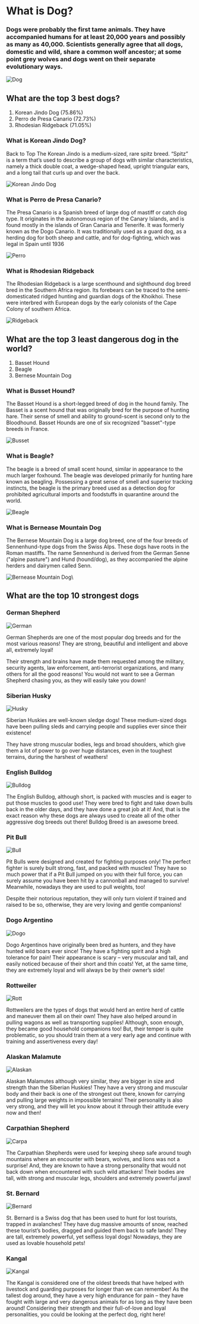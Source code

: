 # What is Dog?
### Dogs were probably the first tame animals. They have accompanied humans for at least 20,000 years and possibly as many as 40,000. Scientists generally agree that all dogs, domestic and wild, share a common wolf ancestor; at some point grey wolves and dogs went on their separate evolutionary ways.
![Dog](https://tse1.mm.bing.net/th?id=OIP.tDmt1DkHIDXbvIuNWJgg0QHaE8&pid=Api&P=0&w=300&h=300)
## What are the top 3 best dogs?
1. Korean Jindo Dog (75.86%)
2. Perro de Presa Canario (72.73%)
3. Rhodesian Ridgeback (71.05%)

### What is Korean Jindo Dog?
Back to Top The Korean Jindo is a medium-sized, rare spitz breed. “Spitz” is a term that’s used to describe a group of dogs with similar characteristics, namely a thick double coat, a wedge-shaped head, upright triangular ears, and a long tail that curls up and over the back.

![Korean Jindo Dog](https://tse1.mm.bing.net/th?id=OIP.I2D5tQDRk8rGHjW9ohTGPQHaE8&pid=Api&P=0)

### What is Perro de Presa Canario?
The Presa Canario is a Spanish breed of large dog of mastiff or catch dog type. It originates in the autonomous region of the Canary Islands, and is found mostly in the islands of Gran Canaria and Tenerife. It was formerly known as the Dogo Canario. It was traditionally used as a guard dog, as a herding dog for both sheep and cattle, and for dog-fighting, which was legal in Spain until 1936

![Perro](https://tse1.mm.bing.net/th?id=OIP.fbPZJGQJygkpQQdWNb7T6gHaE8&pid=Api&P=0)
### What is Rhodesian Ridgeback
The Rhodesian Ridgeback is a large scenthound and sighthound dog breed bred in the Southern Africa region. Its forebears can be traced to the semi-domesticated ridged hunting and guardian dogs of the Khoikhoi. These were interbred with European dogs by the early colonists of the Cape Colony of southern Africa.

![Ridgeback](https://tse4.mm.bing.net/th?id=OIP.53IXK3sSRC-ONugj4mlzLQHaFn&pid=Api&P=0)

## What are the top 3 least dangerous dog in the world?
1. Basset Hound
2. Beagle
3. Bernese Mountain Dog

### What is Busset Hound?
The Basset Hound is a short-legged breed of dog in the hound family. The Basset is a scent hound that was originally bred for the purpose of hunting hare. Their sense of smell and ability to ground-scent is second only to the Bloodhound. Basset Hounds are one of six recognized "basset"-type breeds in France.

![Busset](https://spot-and-tango.s3.amazonaws.com/production/media/Basset_Hound_2019-08-29T203015.jpg)

### What is Beagle?

The beagle is a breed of small scent hound, similar in appearance to the much larger foxhound. The beagle was developed primarily for hunting hare known as beagling. Possessing a great sense of smell and superior tracking instincts, the beagle is the primary breed used as a detection dog for prohibited agricultural imports and foodstuffs in quarantine around the world.

![Beagle](https://tse4.mm.bing.net/th?id=OIP.l4z5FSP_MY5VUKZDiwxnpQHaFS&pid=Api&P=0)

### What is Bernease Mountain Dog

The Bernese Mountain Dog is a large dog breed, one of the four breeds of Sennenhund-type dogs from the Swiss Alps. These dogs have roots in the Roman mastiffs. The name Sennenhund is derived from the German Senne ("alpine pasture") and Hund (hound/dog), as they accompanied the alpine herders and dairymen called Senn.

![Bernease Mountain Dog](https://tse4.mm.bing.net/th?id=OIP.bXCfZD_u2xGa5P0_ihQC2QHaE8&pid=Api&P=0)\

## What are the top 10 strongest dogs

### German Shepherd

![German](https://www.insidedogsworld.com/wp-content/uploads/2016/05/German-Shepherd.jpg)

German Shepherds are one of the most popular dog breeds and for the most various reasons! They are strong, beautiful and intelligent and above all, extremely loyal!

Their strength and brains have made them requested among the military, security agents, law enforcement, anti-terrorist organizations, and many others for all the good reasons! You would not want to see a German Shepherd chasing you, as they will easily take you down!

### Siberian Husky

![Husky]( https://www.insidedogsworld.com/wp-content/uploads/2016/05/Siberian-Husky.jpg)

Siberian Huskies are well-known sledge dogs! These medium-sized dogs have been pulling sleds and carrying people and supplies ever since their existence!

They have strong muscular bodies, legs and broad shoulders, which give them a lot of power to go over huge distances, even in the toughest terrains, during the harshest of weathers!

### English Bulldog

![Bulldog](https://www.insidedogsworld.com/wp-content/uploads/2016/05/English-Bulldog.jpg)

The English Bulldog, although short, is packed with muscles and is eager to put those muscles to good use! They were bred to fight and take down bulls back in the older days, and they have done a great job at it! And, that is the exact reason why these dogs are always used to create all of the other aggressive dog breeds out there! Bulldog Breed is an awesome breed.

### Pit Bull

![Bull](https://www.insidedogsworld.com/wp-content/uploads/2016/05/Pit-Bull.jpg)

Pit Bulls were designed and created for fighting purposes only! The perfect fighter is surely built strong, fast, and packed with muscles! They have so much power that if a Pit Bull jumped on you with their full force, you can surely assume you have been hit by a cannonball and managed to survive! Meanwhile, nowadays they are used to pull weights, too!

Despite their notorious reputation, they will only turn violent if trained and raised to be so, otherwise, they are very loving and gentle companions!

### Dogo Argentino

![Dogo](https://www.insidedogsworld.com/wp-content/uploads/2016/05/Dogo-Argentino.jpg)

Dogo Argentinos have originally been bred as hunters, and they have hunted wild boars ever since! They have a fighting spirit and a high tolerance for pain! Their appearance is scary – very muscular and tall, and easily noticed because of their short and thin coats! Yet, at the same time, they are extremely loyal and will always be by their owner’s side!

### Rottweiler

![Rott](https://www.insidedogsworld.com/wp-content/uploads/2016/05/Rottweiler.jpg)

Rottweilers are the types of dogs that would herd an entire herd of cattle and maneuver them all on their own! They have also helped around in pulling wagons as well as transporting supplies! Although, soon enough, they became good household companions too! But, their temper is quite problematic, so you should train them at a very early age and continue with training and assertiveness every day!

### Alaskan Malamute

![Alaskan](https://www.insidedogsworld.com/wp-content/uploads/2016/05/Alaskan-Malamute.jpg)

Alaskan Malamutes although very similar, they are bigger in size and strength than the Siberian Huskies! They have a very strong and muscular body and their back is one of the strongest out there, known for carrying and pulling large weights in impossible terrains! Their personality is also very strong, and they will let you know about it through their attitude every now and then!

### Carpathian Shepherd

![Carpa](https://www.insidedogsworld.com/wp-content/uploads/2016/05/Carpathian-Shepherd.jpg)

The Carpathian Shepherds were used for keeping sheep safe around tough mountains where an encounter with bears, wolves, and lions was not a surprise! And, they are known to have a strong personality that would not back down when encountered with such wild attackers! Their bodies are tall, with strong and muscular legs, shoulders and extremely powerful jaws!

### St. Bernard

![Bernard](https://www.insidedogsworld.com/wp-content/uploads/2016/05/St.-Bernard.jpg)

St. Bernard is a Swiss dog that has been used to hunt for lost tourists, trapped in avalanches! They have dug massive amounts of snow, reached these tourist’s bodies, dragged and guided them back to safe lands! They are tall, extremely powerful, yet selfless loyal dogs! Nowadays, they are used as lovable household pets!

### Kangal

![Kangal](https://www.insidedogsworld.com/wp-content/uploads/2016/05/Kangal.jpg)

The Kangal is considered one of the oldest breeds that have helped with livestock and guarding purposes for longer than we can remember! As the tallest dog around, they have a very high endurance for pain – they have fought with large and very dangerous animals for as long as they have been around! Considering their strength and their full-of-love and loyal personalities, you could be looking at the perfect dog, right here!

